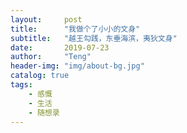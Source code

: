 ```yaml
---
layout:     post
title:      "我做个了小小的文身"
subtitle:   "越王勾践，东垂海滨，夷狄文身"
date:       2019-07-23
author:     "Teng"
header-img: "img/about-bg.jpg"
catalog: true
tags:
    - 感慨
    - 生活
    - 随想录
---
```

